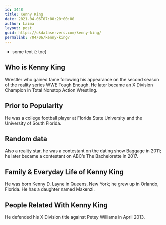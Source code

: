 ```yaml
---
id: 3448
title: Kenny King
date: 2021-04-06T07:00:20+00:00
author: Laima
layout: post
guid: https://ukdataservers.com/kenny-king/
permalink: /04/06/kenny-king/
---
```


* some text
{: toc}


## Who is Kenny King
                  
                  
                  
Wrestler who gained fame following his appearance on the second season of the reality series WWE Tough Enough. He later became an X Division Champion in Total Nonstop Action Wrestling.
                  
              
            
              
            
                
                
                
## Prior to Popularity
                  
                  
                  
He was a college football player at Florida State University and the University of South Florida.
                  
              
            
              
            
                
                
                
## Random data
                  
                  
                  
Also a reality star, he was a contestant on the dating show Baggage in 2011; he later became a contestant on ABC&#8217;s The Bachelorette in 2017.
                  
              
            
              
            
                
                
                
## Family & Everyday Life of Kenny King
                  
                  
                  
He was born Kenny D. Layne in Queens, New York; he grew up in Orlando, Florida. He has a daughter named Makenzi.
                  
              
            
              
            
                
                
                
## People Related With Kenny King
                  
                  
                  
He defended his X Division title against Petey Williams in April 2013.
                  
              
            
              
            
                
              
            
              
              
            
            
              
            
          
          
          